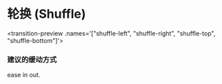 # 轮换 (Shuffle)

<transition-preview .names='["shuffle-left", "shuffle-right", "shuffle-top", "shuffle-bottom"]'></transition-preview>


### 建议的缓动方式

ease in out.
